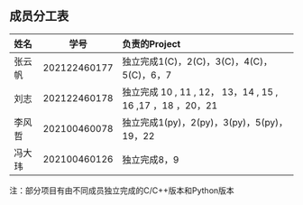 ## 成员分工表
|姓名|学号|负责的Project|
| :-----| :----: | :---- |
|张云帆|202122460177|独立完成1(C)，2(C)，3(C)，4(C)，5(C)，6，7|
|刘志|202122460178|独立完成 10 , 11 , 12， 13，14 , 15 , 16 ,17 ，18 ，20，21|
|李风哲|202100460078|独立完成1(py)，2(py)，3(py)，5(py)，19，22|
|冯大玮|202100460126|独立完成8，9|

注：部分项目有由不同成员独立完成的C/C++版本和Python版本
